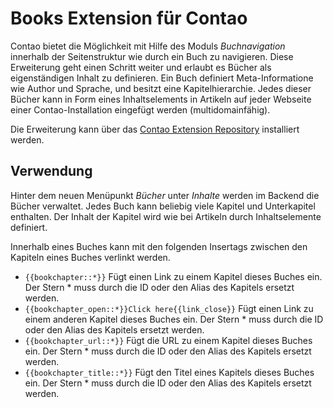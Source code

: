 Books Extension für Contao
==========================

Contao bietet die Möglichkeit mit Hilfe des Moduls *Buchnavigation* innerhalb
der Seitenstruktur wie durch ein Buch zu navigieren. Diese Erweiterung geht
einen Schritt weiter und erlaubt es Bücher als eigenständigen Inhalt zu
definieren. Ein Buch definiert Meta-Informatione wie Author und Sprache, und
besitzt eine Kapitelhierarchie. Jedes dieser Bücher kann in Form eines
Inhaltselements in Artikeln auf jeder Webseite einer Contao-Installation
eingefügt werden (multidomainfähig).

Die Erweiterung kann über das
[Contao Extension Repository](https://contao.org/extension-list/view/books.html)
installiert werden.

Verwendung
----------

Hinter dem neuen Menüpunkt *Bücher* unter *Inhalte* werden im Backend die Bücher
verwaltet. Jedes Buch kann beliebig viele Kapitel und Unterkapitel enthalten.
Der Inhalt der Kapitel wird wie bei Artikeln durch Inhaltselemente definiert. 

Innerhalb eines Buches kann mit den folgenden Insertags zwischen den Kapiteln
eines Buches verlinkt werden.

* `{{bookchapter::*}}` Fügt einen Link zu einem Kapitel dieses Buches ein. Der
  Stern * muss durch die ID oder den Alias des Kapitels ersetzt werden.
* `{{bookchapter_open::*}}Click here{{link_close}}` Fügt einen Link zu einem
  anderen Kapitel dieses Buches ein. Der Stern * muss durch die ID oder den
  Alias des Kapitels ersetzt werden.
* `{{bookchapter_url::*}}` Fügt die URL zu einem Kapitel dieses Buches ein. Der
  Stern * muss durch die ID oder den Alias des Kapitels ersetzt werden.
* `{{bookchapter_title::*}}` Fügt den Titel eines Kapitels dieses Buches ein.
  Der Stern * muss durch die ID oder den Alias des Kapitels ersetzt werden.
